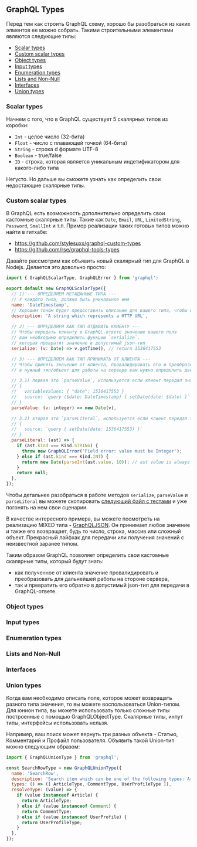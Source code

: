 ## GraphQL Types

Перед тем как строить GraphQL схему, хорошо бы разобраться из каких элментов ее можно собрать. Такими строительными элементами являются следующие типы:
- [Scalar types](#scalar-types)
- [Custom scalar types](#custom-scalar-types)
- [Object types](#object-types)
- [Input types](#input-types)
- [Enumeration types](#enumeration-types)
- [Lists and Non-Null](#lists-and-non-null)
- [Interfaces](#interfaces)
- [Union types](#union-types)

### Scalar types

Начнем с того, что в GraphQL существует 5 скалярных типов из коробки:
- `Int` - целое число (32-бита)
- `Float` - число с плавающей точкой (64-бита)
- `String` - строка d формате UTF-8
- `Boolean` - true/false
- `ID` - строка, которая является уникальным индетификатором для какого-либо типа

Негусто. Но дальше вы сможете узнать как определить свои недостающие скалярные типы.

### Custom scalar types

В GraphQL есть возможность дополнительно определить свои кастомные скалярные типы. Такие как `Date`, `Email`, `URL`, `LimitedString`, `Password`, `SmallInt` и т.п. Пример реализации таких готовых типов можно найти в гитхабе:
- https://github.com/stylesuxx/graphql-custom-types
- https://github.com/rse/graphql-tools-types

Давайте рассмотрим как объявить новый скалярный тип для GraphQL в Nodejs. Делается это довольно просто:
```js
import { GraphQLScalarType, GraphQLError } from 'graphql';

export default new GraphQLScalarType({
  // 1) --- ОПРЕДЕЛЯЕМ МЕТАДАННЫЕ ТИПА ---
  // У каждого типа, должно быть уникальное имя
  name: 'DateTimestamp',
  // Хорошим тоном будет предоставить описание для вашего типа, чтобы оно отображалось в документации
  description: 'A string which represents a HTTP URL', 
  
  // 2) --- ОПРЕДЕЛЯЕМ КАК ТИП ОТДАВАТЬ КЛИЕНТУ ---
  // Чтобы передать клиенту в GraphQL-ответе значение вашего поля
  // вам необходимо определить функцию `serialize`, 
  // которая превратит значение в допустимый json-тип
  serialize: (v: Date) => v.getTime(), // return 1536417553

  // 3) --- ОПРЕДЕЛЯЕМ КАК ТИП ПРИНИМАТЬ ОТ КЛИЕНТА ---
  // Чтобы принять значение от клиента, провалидировать его и преобразовать
  // в нужный тип/объект для работы на сервере вам нужно определить две функции:

  // 3.1) первая это `parseValue`, используется если клиент передал значение через GraphQL-переменную:
  // {
  //   variableValues: { "date": 1536417553 }
  //   source: `query ($date: DateTimestamp) { setDate(date: $date) }`
  // }
  parseValue: (v: integer) => new Date(v), 

  // 3.2) вторая это `parseLiteral`, используется если клиент передал значение в теле GraphQL-запроса:
  // {
  //   source: `query { setDate(date: 1536417553) }`
  // }
  parseLiteral: (ast) => {
    if (ast.kind === Kind.STRING) {
      throw new GraphQLError('Field error: value must be Integer');
    } else if (ast.kind === Kind.INT) {
      return new Date(parseInt(ast.value, 10)); // ast value is always in string format
    }
    return null;
  }, 
});
```

Чтобы детальнее разобраться в работе методов `serialize`, `parseValue` и `parseLiteral` вы можете скопировать [следующий файл с тестами](./__tests__/customScalarType-test.js) и уже погонять на нем свои сценарии.

В качестве интересного примера, вы можете посмотреть на реализацию MIXED типа - [GraphQLJSON](https://github.com/taion/graphql-type-json). Он принимает любое значение и также его возвращает, будь то число, строка, массив или сложный объект. Прекрасный лайфхак для передачи или получения значений с неизвестной заранее типом.

Таким образом GraphQL позволяет определить свои кастомные скалярные типы, который будут знать: 
- как полученное от клиента значение провалидировать и преобразовать для дальнейшей работы на стороне сервера,
- так и превратить его обратно в допустимый json-тип для передачи в GraphQL-ответе.

### Object types

### Input types

### Enumeration types

### Lists and Non-Null

### Interfaces

### Union types

Когда вам необходимо описать поле, которое может возвращать разного типа значения, то вы можете воспользоваться Union-типом. Для юнион типа, вы можете использовать только сложные типы построенные с помощью GraphQLObjectType. Скалярные типы, инпут типы, интерфейсы использовать нельзя. 

Например, ваш поиск может вернуть три разных объекта - Статью, Комментарий и Профайл пользователя. Объявить такой Union-тип можно следующим образом:

```js
import { GraphQLUnionType } from 'graphql';

const SearchRowType = new GraphQLUnionType({
  name: 'SearchRow',
  description: 'Search item which can be one of the following types: Article, Comment, UserProfile',
  types: () => ([ ArticleType, CommentType, UserProfileType ]),
  resolveType: (value) => {
    if (value instanceof Article) {
      return ArticleType;
    } else if (value instanceof Comment) {
      return CommentType;
    } else if (value instanceof UserProfile) {
      return UserProfileType;
    }
  },
});
```